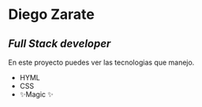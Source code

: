 # Diego Zarate
## _Full Stack developer_



En este proyecto puedes ver las tecnologias que manejo.

- HYML
- CSS
- ✨Magic ✨
